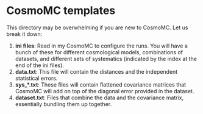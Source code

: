 # CosmoMC templates

This directory may be overwhelming if you are new to CosmoMC. Let us break it down:

1. **ini files**: Read in my CosmoMC to configure the runs. You will have a bunch of these for different
cosmological models, combinations of datasets, and different sets of systematics (indicated by the index at the 
end of the ini files).
2. **data.txt**: This file will contain the distances and the independent statistical errors.
3. **sys_\*.txt**: These files will contain flattened covariance matrices that CosmoMC will add on top of the diagonal
error provided in the dataset.
4. **dataset.txt**: Files that combine the data and the covariance matrix, essentially bundling them up together.

